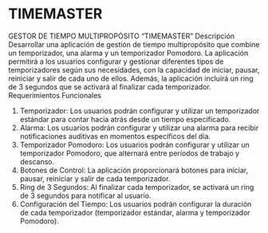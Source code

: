 # TIMEMASTER
GESTOR DE TIEMPO MULTIPROPÓSITO “TIMEMASTER”
Descripción
Desarrollar una aplicación de gestión de tiempo multipropósito que combine un temporizador, una alarma y un temporizador Pomodoro. La aplicación permitirá a los usuarios configurar y gestionar diferentes tipos de temporizadores según sus necesidades, con la capacidad de iniciar, pausar, reiniciar y salir de cada uno de ellos. Además, la aplicación incluirá un ring de 3 segundos que se activará al finalizar cada temporizador.
Requerimientos Funcionales
1. Temporizador: Los usuarios podrán configurar y utilizar un temporizador estándar para contar hacia atrás desde un tiempo especificado.
2. Alarma: Los usuarios podrán configurar y utilizar una alarma para recibir notificaciones auditivas en momentos específicos del día.
3. Temporizador Pomodoro: Los usuarios podrán configurar y utilizar un temporizador Pomodoro, que alternará entre períodos de trabajo y
descanso.
4. Botones de Control: La aplicación proporcionará botones para iniciar, pausar, reiniciar y salir de cada temporizador.
5. Ring de 3 Segundos: Al finalizar cada temporizador, se activará un ring de 3 segundos para notificar al usuario.
6. Configuración del Tiempo: Los usuarios podrán configurar la duración de cada temporizador (temporizador estándar, alarma y temporizador
Pomodoro).
